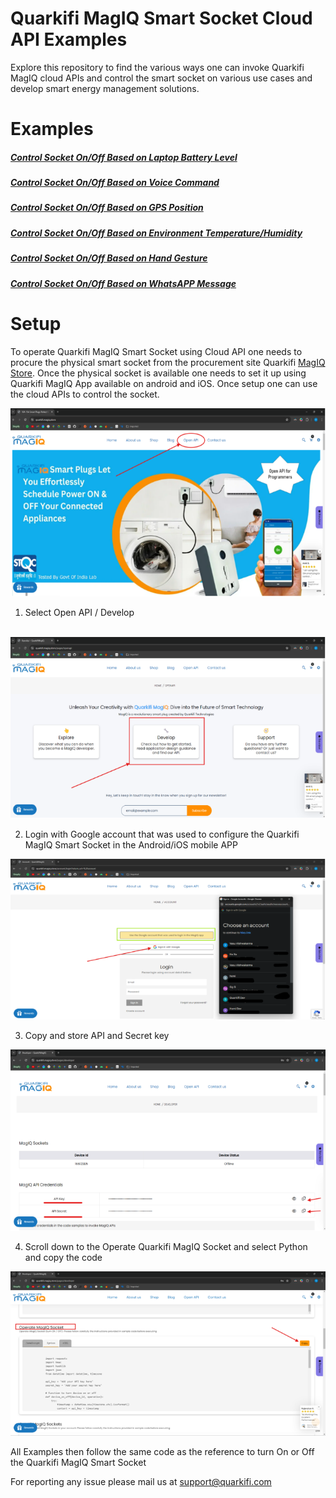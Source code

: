 ﻿# Quarkifi MagIQ Smart Socket Cloud API Examples

Explore this repository to find the various ways one can invoke Quarkifi MagIQ cloud APIs and control the smart socket on various use cases and develop smart energy management solutions.

# Examples

##### [Control Socket On/Off Based on Laptop Battery Level](examples/BatteryLevelBased)
##### [Control Socket On/Off Based on Voice Command](examples/VoiceControl)
##### [Control Socket On/Off Based on GPS Position](examples/GPSLocationBased)
##### [Control Socket On/Off Based on Environment Temperature/Humidity](examples/WeatherBased)
##### [Control Socket On/Off Based on Hand Gesture](examples/GestureBased)
##### [Control Socket On/Off Based on WhatsAPP Message](examples/WhatsAppControl)

# Setup

To operate Quarkifi MagIQ Smart Socket using Cloud API one needs to procure the physical smart socket from the procurement site Quarkifi [MagIQ Store](https://www.quarkifi.magiq.store/).
Once the physical socket is available one needs to set it up using Quarkifi MagIQ App available on android and iOS. Once setup one can use the cloud APIs to control the socket.

![](docimgs/f4cd6c3c-091b-4e42-ac82-5c400db318f0.001.png)     

1. Select Open API / Develop 

` `![](docimgs/f4cd6c3c-091b-4e42-ac82-5c400db318f0.002.png)      

2. Login with Google account that was used to configure the Quarkifi MagIQ Smart Socket in the Android/iOS mobile APP

![](docimgs/f4cd6c3c-091b-4e42-ac82-5c400db318f0.003.png)



3. Copy and store API and Secret key 

![](docimgs/f4cd6c3c-091b-4e42-ac82-5c400db318f0.004.png)

4. Scroll down to the Operate Quarkifi MagIQ Socket and select Python and copy the code

![](docimgs/f4cd6c3c-091b-4e42-ac82-5c400db318f0.005.png)

All Examples then follow the same code as the reference to turn On or Off the Quarkifi MagIQ Smart Socket

For reporting any issue please mail us at support@quarkifi.com


